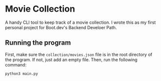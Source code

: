 # Movie Collection

A handy CLI tool to keep track of a movie collection. I wrote this as my first personal project for Boot.dev's Backend Develoer Path.

## Running the program

First, make sure the `collection/movies.json` file is in the root directory of the program. If not, just add an empty file. Then, run the following command:

`python3 main.py`
